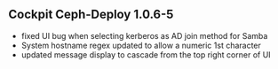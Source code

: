 ## Cockpit Ceph-Deploy 1.0.6-5

* fixed UI bug when selecting kerberos as AD join method for Samba
* System hostname regex updated to allow a numeric 1st character
* updated message display to cascade from the top right corner of UI